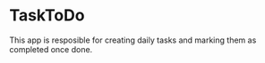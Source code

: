 # TaskToDo
This app is resposible for creating daily tasks and marking them as completed once done.
